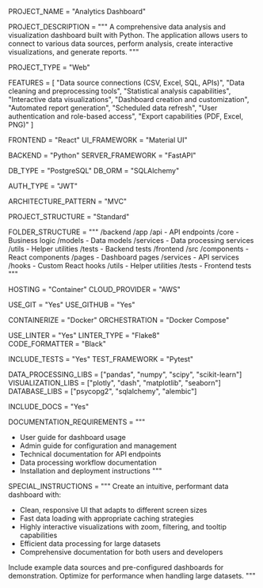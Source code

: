 <!-- 
GENESIS PROJECT SPECIFICATION - DATA ANALYSIS DASHBOARD
-->

<!--===============================================================================-->
<!-- PROJECT BASICS -->
<!--===============================================================================-->

PROJECT_NAME = "Analytics Dashboard"

PROJECT_DESCRIPTION = """
A comprehensive data analysis and visualization dashboard built with Python.
The application allows users to connect to various data sources,
perform analysis, create interactive visualizations, and generate reports.
"""

<!--===============================================================================-->
<!-- PROJECT TYPE -->
<!--===============================================================================-->

PROJECT_TYPE = "Web"

<!--===============================================================================-->
<!-- CORE FEATURES -->
<!--===============================================================================-->

FEATURES = [
    "Data source connections (CSV, Excel, SQL, APIs)",
    "Data cleaning and preprocessing tools",
    "Statistical analysis capabilities",
    "Interactive data visualizations",
    "Dashboard creation and customization",
    "Automated report generation",
    "Scheduled data refresh",
    "User authentication and role-based access",
    "Export capabilities (PDF, Excel, PNG)"
]

<!--===============================================================================-->
<!-- TECHNOLOGY STACK -->
<!--===============================================================================-->

FRONTEND = "React"
UI_FRAMEWORK = "Material UI"

BACKEND = "Python"
SERVER_FRAMEWORK = "FastAPI"

DB_TYPE = "PostgreSQL"
DB_ORM = "SQLAlchemy"

AUTH_TYPE = "JWT"

<!--===============================================================================-->
<!-- ARCHITECTURE PATTERNS -->
<!--===============================================================================-->

ARCHITECTURE_PATTERN = "MVC"

<!--===============================================================================-->
<!-- PROJECT STRUCTURE -->
<!--===============================================================================-->

PROJECT_STRUCTURE = "Standard"

FOLDER_STRUCTURE = """
/backend
  /app
    /api - API endpoints
    /core - Business logic
    /models - Data models
    /services - Data processing services
    /utils - Helper utilities
  /tests - Backend tests
/frontend
  /src
    /components - React components
    /pages - Dashboard pages
    /services - API services
    /hooks - Custom React hooks
    /utils - Helper utilities
  /tests - Frontend tests
"""

<!--===============================================================================-->
<!-- CLOUD & DEPLOYMENT -->
<!--===============================================================================-->

HOSTING = "Container"
CLOUD_PROVIDER = "AWS"

<!--===============================================================================-->
<!-- VERSION CONTROL & COLLABORATION -->
<!--===============================================================================-->

USE_GIT = "Yes"
USE_GITHUB = "Yes"

<!--===============================================================================-->
<!-- CONTAINERIZATION & ORCHESTRATION -->
<!--===============================================================================-->

CONTAINERIZE = "Docker"
ORCHESTRATION = "Docker Compose"

<!--===============================================================================-->
<!-- CODE QUALITY & STANDARDS -->
<!--===============================================================================-->

USE_LINTER = "Yes"
LINTER_TYPE = "Flake8"  
CODE_FORMATTER = "Black"

INCLUDE_TESTS = "Yes"
TEST_FRAMEWORK = "Pytest"

<!--===============================================================================-->
<!-- DATA PROCESSING & ANALYTICS -->
<!--===============================================================================-->

DATA_PROCESSING_LIBS = ["pandas", "numpy", "scipy", "scikit-learn"]
VISUALIZATION_LIBS = ["plotly", "dash", "matplotlib", "seaborn"]
DATABASE_LIBS = ["psycopg2", "sqlalchemy", "alembic"]

<!--===============================================================================-->
<!-- DOCUMENTATION -->
<!--===============================================================================-->

INCLUDE_DOCS = "Yes"

DOCUMENTATION_REQUIREMENTS = """
- User guide for dashboard usage
- Admin guide for configuration and management
- Technical documentation for API endpoints
- Data processing workflow documentation
- Installation and deployment instructions
"""

<!--===============================================================================-->
<!-- SPECIAL INSTRUCTIONS -->
<!--===============================================================================-->

SPECIAL_INSTRUCTIONS = """
Create an intuitive, performant data dashboard with:
- Clean, responsive UI that adapts to different screen sizes
- Fast data loading with appropriate caching strategies
- Highly interactive visualizations with zoom, filtering, and tooltip capabilities
- Efficient data processing for large datasets
- Comprehensive documentation for both users and developers

Include example data sources and pre-configured dashboards for demonstration.
Optimize for performance when handling large datasets.
""" 